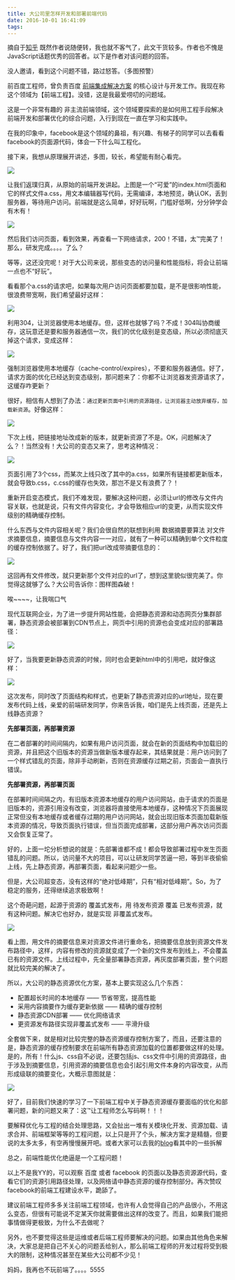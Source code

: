 ```yaml
---
title: 大公司里怎样开发和部署前端代码
date: 2016-10-01 16:41:09
tags: 
---
```


摘自于[知乎](https://www.zhihu.com/question/20790576) 既然作者说随便转，我也就不客气了，此文干货较多。作者也不愧是JavaScript话题优秀的回答者。以下是作者对该问题的回答。


没人邀请，看到这个问题不错，路过怒答。（多图预警）

前百度工程师，曾负责百度 [前端集成解决方案](http://fis.baidu.com/) 的核心设计与开发工作。我现在称这个领域为【前端工程】。没错，这是我最爱唠叨的问题域。

这是一个非常有趣的 非主流前端领域，这个领域要探索的是如何用工程手段解决前端开发和部署优化的综合问题，入行到现在一直在学习和实践中。

在我的印象中，facebook是这个领域的鼻祖，有兴趣、有梯子的同学可以去看看facebook的页面源代码，体会一下什么叫工程化。

接下来，我想从原理展开讲述，多图，较长，希望能有耐心看完。

<!--more-->

![](/images/201610011650.jpg)

让我们返璞归真，从原始的前端开发讲起。上图是一个“可爱”的index.html页面和它的样式文件a.css，用文本编辑器写代码，无需编译，本地预览，确认OK，丢到服务器，等待用户访问。前端就是这么简单，好好玩啊，门槛好低啊，分分钟学会有木有！

![](/images/201610011651.jpg)

然后我们访问页面，看到效果，再查看一下网络请求，200！不错，太™完美了！那么，研发完成。。。。了么？

等等，这还没完呢！对于大公司来说，那些变态的访问量和性能指标，将会让前端一点也不“好玩”。

看看那个a.css的请求吧，如果每次用户访问页面都要加载，是不是很影响性能，很浪费带宽啊，我们希望最好这样：

![](/images/201610011652.jpg)

利用304，让浏览器使用本地缓存。但，这样也就够了吗？不成！304叫协商缓存，这玩意还是要和服务器通信一次，我们的优化级别是变态级，所以必须彻底灭掉这个请求，变成这样：

![](/images/201610011653.jpg)

强制浏览器使用本地缓存（cache-control/expires），不要和服务器通信。好了，请求方面的优化已经达到变态级别，那问题来了：你都不让浏览器发资源请求了，这缓存咋更新？

很好，相信有人想到了办法：`通过更新页面中引用的资源路径，让浏览器主动放弃缓存，加载新资源`。好像这样：

![](/images/201610011654.jpg)

下次上线，把链接地址改成新的版本，就更新资源了不是。OK，问题解决了么？！当然没有！大公司的变态又来了，思考这种情况：

![](/images/201610011655.jpg)

页面引用了3个css，而某次上线只改了其中的a.css，如果所有链接都更新版本，就会导致b.css，c.css的缓存也失效，那岂不是又有浪费了？！

重新开启变态模式，我们不难发现，要解决这种问题，必须让url的修改与文件内容关联，也就是说，只有文件内容变化，才会导致相应url的变更，从而实现文件级别的精确缓存控制。

什么东西与文件内容相关呢？我们会很自然的联想到利用 数据摘要要算法 对文件求摘要信息，摘要信息与文件内容一一对应，就有了一种可以精确到单个文件粒度的缓存控制依据了。好了，我们把url改成带摘要信息的：

![](/images/201610011656.jpg)

这回再有文件修改，就只更新那个文件对应的url了，想到这里貌似很完美了。你觉得这就够了么？大公司告诉你：图样图森破！

唉~~~~，让我喘口气

现代互联网企业，为了进一步提升网站性能，会把静态资源和动态网页分集群部署，静态资源会被部署到CDN节点上，网页中引用的资源也会变成对应的部署路径：

![](/images/201610011657.jpg)

好了，当我要更新静态资源的时候，同时也会更新html中的引用吧，就好像这样：

![](/images/201610011658.jpg)

这次发布，同时改了页面结构和样式，也更新了静态资源对应的url地址，现在要发布代码上线，亲爱的前端研发同学，你来告诉我，咱们是先上线页面，还是先上线静态资源？

**先部署页面，再部署资源**

在二者部署的时间间隔内，如果有用户访问页面，就会在新的页面结构中加载旧的资源，并且把这个旧版本的资源当做新版本缓存起来，其结果就是：用户访问到了一个样式错乱的页面，除非手动刷新，否则在资源缓存过期之前，页面会一直执行错误。

**先部署资源，再部署页面**

在部署时间间隔之内，有旧版本资源本地缓存的用户访问网站，由于请求的页面是旧版本的，资源引用没有改变，浏览器将直接使用本地缓存，这种情况下页面展现正常但没有本地缓存或者缓存过期的用户访问网站，就会出现旧版本页面加载新版本资源的情况，导致页面执行错误，但当页面完成部署，这部分用户再次访问页面又会恢复正常了。

好的，上面一坨分析想说的就是：先部署谁都不成！都会导致部署过程中发生页面错乱的问题。所以，访问量不大的项目，可以让研发同学苦逼一把，等到半夜偷偷上线，先上静态资源，再部署页面，看起来问题少一些。

但是，大公司超变态，没有这样的“绝对低峰期”，只有“相对低峰期”。So，为了稳定的服务，还得继续追求极致啊！

这个奇葩问题，起源于资源的 覆盖式发布，用 待发布资源 覆盖 已发布资源，就有这种问题。解决它也好办，就是实现 非覆盖式发布。

![](/images/201610011659.jpg)

看上图，用文件的摘要信息来对资源文件进行重命名，把摘要信息放到资源文件发布路径中，这样，内容有修改的资源就变成了一个新的文件发布到线上，不会覆盖已有的资源文件。上线过程中，先全量部署静态资源，再灰度部署页面，整个问题就比较完美的解决了。

所以，大公司的静态资源优化方案，基本上要实现这么几个东西：

* 配置超长时间的本地缓存 —— 节省带宽，提高性能
* 采用内容摘要作为缓存更新依据 —— 精确的缓存控制
* 静态资源CDN部署 —— 优化网络请求
* 更资源发布路径实现非覆盖式发布 —— 平滑升级

全套做下来，就是相对比较完整的静态资源缓存控制方案了，而且，还要注意的是，静态资源的缓存控制要求在前端所有静态资源加载的位置都要做这样的处理。是的，所有！什么js、css自不必说，还要包括js、css文件中引用的资源路径，由于涉及到摘要信息，引用资源的摘要信息也会引起引用文件本身的内容改变，从而形成级联的摘要变化，大概示意图就是：

![](/images/201610011660.jpg)

好了，目前我们快速的学习了一下前端工程中关于静态资源缓存要面临的优化和部署问题，新的问题又来了：这™让工程师怎么写码啊！！！

要解释优化与工程的结合处理思路，又会扯出一堆有关模块化开发、资源加载、请求合并、前端框架等等的工程问题，以上只是开了个头，解决方案才是精髓，但要说的太多太多，有空再慢慢展开吧。或者大家可以去我的[blog](https://github.com/fouber/blog)看其中的一些拆解

总之，前端性能优化绝逼是一个工程问题！

以上不是我YY的，可以观察 百度 或者 facebook 的页面以及静态资源源代码，查看它们的资源引用路径处理，以及网络请中静态资源的缓存控制部分。再次赞叹facebook的前端工程建设水平，跪舔了。

建议前端工程师多多关注前端工程领域，也许有人会觉得自己的产品很小，不用这么变态，但很有可能说不定某天你就需要做出这样的改变了。而且，如果我们能把事情做得更极致，为什么不去做呢？

另外，也不要觉得这些是运维或者后端工程师要解决的问题。如果由其他角色来解决，大家总是把自己不关心的问题丢给别人，那么前端工程师的开发过程将受到极大的限制，这种情况甚至在某些大公司都不少见！

妈妈，我再也不玩前端了。。。。5555


